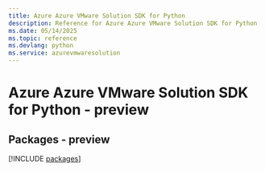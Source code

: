```yaml
---
title: Azure Azure VMware Solution SDK for Python
description: Reference for Azure Azure VMware Solution SDK for Python
ms.date: 05/14/2025
ms.topic: reference
ms.devlang: python
ms.service: azurevmwaresolution
---
```

# Azure Azure VMware Solution SDK for Python - preview
## Packages - preview
[!INCLUDE [packages](azure-vmware-solution-index.md)]
